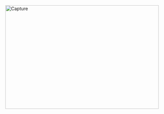 <img width="480" height="326" alt="Capture" src="https://github.com/user-attachments/assets/c02e35b3-54a0-47f1-847d-69c4bd8ea502" />

